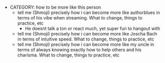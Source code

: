   * CATEGORY: how to be more like this person
    * tell me (Shmoji) precisely how i can become more like authorblues in terms of his vibe when streaming. What to change, things to practice, etc
      * He doesnt talk a ton or react much, yet super fun to hangout with
    * tell me (Shmoji) precisely how i can become more like Joscha Bach in terms of intuitive speed. What to change, things to practice, etc
    * tell me (Shmoji) precisely how i can become more like my uncle in terms of always knowing exactly how to help others and his charisma. What to change, things to practice, etc
